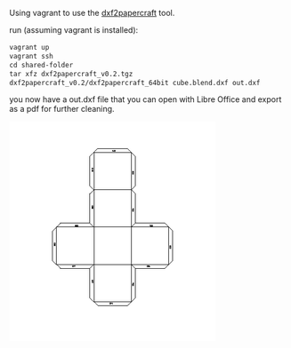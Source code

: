 Using vagrant to use the [dxf2papercraft](http://dxf2papercraft.sourceforge.net/) tool.  

run (assuming vagrant is installed):  

```shell
vagrant up
vagrant ssh
cd shared-folder
tar xfz dxf2papercraft_v0.2.tgz
dxf2papercraft_v0.2/dxf2papercraft_64bit cube.blend.dxf out.dxf
```
you now have a out.dxf file that you can open with Libre Office and export as a pdf for further cleaning.  

![](out.png)  
